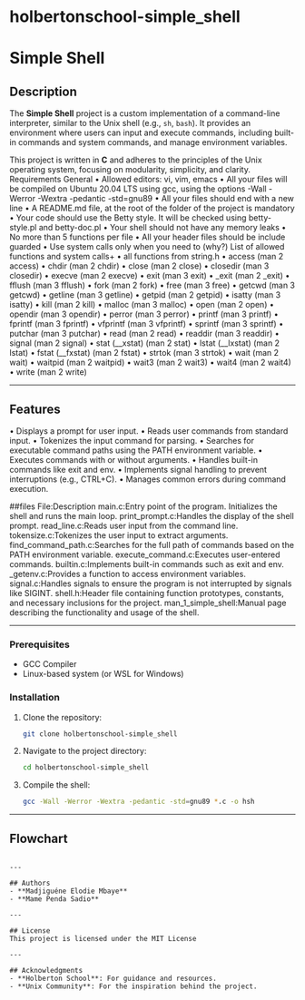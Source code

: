 # holbertonschool-simple_shell

# Simple Shell

## Description
The **Simple Shell** project is a custom implementation of a command-line interpreter, similar to the Unix shell (e.g., `sh`, `bash`). It provides an environment where users can input and execute commands, including built-in commands and system commands, and manage environment variables.

This project is written in **C** and adheres to the principles of the Unix operating system, focusing on modularity, simplicity, and clarity.
Requirements
General
•	Allowed editors: vi, vim, emacs
•	All your files will be compiled on Ubuntu 20.04 LTS using gcc, using the options -Wall -Werror -Wextra -pedantic -std=gnu89
•	All your files should end with a new line
•	A README.md file, at the root of the folder of the project is mandatory
•	Your code should use the Betty style. It will be checked using betty-style.pl and betty-doc.pl
•	Your shell should not have any memory leaks
•	No more than 5 functions per file
•	All your header files should be include guarded
•	Use system calls only when you need to (why?)
List of allowed functions and system calls+
•	all functions from string.h
•	access (man 2 access)
•	chdir (man 2 chdir)
•	close (man 2 close)
•	closedir (man 3 closedir)
•	execve (man 2 execve)
•	exit (man 3 exit)
•	_exit (man 2 _exit)
•	fflush (man 3 fflush)
•	fork (man 2 fork)
•	free (man 3 free)
•	getcwd (man 3 getcwd)
•	getline (man 3 getline)
•	getpid (man 2 getpid)
•	isatty (man 3 isatty)
•	kill (man 2 kill)
•	malloc (man 3 malloc)
•	open (man 2 open)
•	opendir (man 3 opendir)
•	perror (man 3 perror)
•	printf (man 3 printf)
•	fprintf (man 3 fprintf)
•	vfprintf (man 3 vfprintf)
•	sprintf (man 3 sprintf)
•	putchar (man 3 putchar)
•	read (man 2 read)
•	readdir (man 3 readdir)
•	signal (man 2 signal)
•	stat (__xstat) (man 2 stat)
•	lstat (__lxstat) (man 2 lstat)
•	fstat (__fxstat) (man 2 fstat)
•	strtok (man 3 strtok)
•	wait (man 2 wait)
•	waitpid (man 2 waitpid)
•	wait3 (man 2 wait3)
•	wait4 (man 2 wait4)
•	write (man 2 write)

---

## Features
•	Displays a prompt for user input.
•	Reads user commands from standard input.
•	Tokenizes the input command for parsing.
•	Searches for executable command paths using the PATH environment variable.
•	Executes commands with or without arguments.
•	Handles built-in commands like exit and env.
•	Implements signal handling to prevent interruptions (e.g., CTRL+C).
•	Manages common errors during command execution.

##files
File:Description
main.c:Entry point of the program. Initializes the shell and runs the main loop.
print_prompt.c:Handles the display of the shell prompt.
read_line.c:Reads user input from the command line.
tokensize.c:Tokenizes the user input to extract arguments.
find_command_path.c:Searches for the full path of commands based on the PATH environment variable.
execute_command.c:Executes user-entered commands.
builtin.c:Implements built-in commands such as exit and env.
_getenv.c:Provides a function to access environment variables.
signal.c:Handles signals to ensure the program is not interrupted by signals like SIGINT.
shell.h:Header file containing function prototypes, constants, and necessary inclusions for the project.
man_1_simple_shell:Manual page describing the functionality and usage of the shell.


---
### Prerequisites
- GCC Compiler
- Linux-based system (or WSL for Windows)

### Installation
1. Clone the repository:
   ```bash
   git clone holbertonschool-simple_shell
   ```
2. Navigate to the project directory:
   ```bash
   cd holbertonschool-simple_shell
   ```
3. Compile the shell:
   ```bash
   gcc -Wall -Werror -Wextra -pedantic -std=gnu89 *.c -o hsh
---

## Flowchart

```

---

## Authors
- **Madjiguéne Elodie Mbaye**
- **Mame Penda Sadio** 

---

## License
This project is licensed under the MIT License 

---

## Acknowledgments
- **Holberton School**: For guidance and resources.
- **Unix Community**: For the inspiration behind the project.

